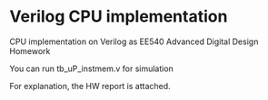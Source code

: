 # Verilog CPU implementation

CPU implementation on Verilog as EE540 Advanced Digital Design Homework 

You can run tb_uP_instmem.v for simulation

For explanation, the HW report is attached.
